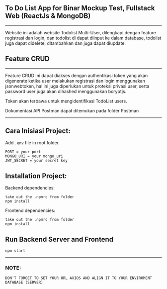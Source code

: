 ## To Do List App for Binar Mockup Test, Fullstack Web (ReactJs &amp; MongoDB)

---

Website ini adalah website Todolist Multi-User, dilengkapi dengan feature registrasi dan login, dan todolist di dapat diinput ke dalam database, todolist juga dapat didelete, ditambahkan dan juga dapat diupdate.

## Feature CRUD

---

Feature CRUD ini dapat diakses dengan authentikasi token yang akan digenerate ketika user melakukan registrasi dan login menggunakan jsonwebtoken, hal ini juga diperlukan untuk proteksi privasi user, serta password user juga akan dihashed menggunakan bcryptjs.

Token akan terbawa untuk mengidentifikasi TodoList users.

Dokumentasi API Postman dapat ditemukan pada folder Postman

---

## Cara Inisiasi Project:

Add `.env` file in root folder.

```
PORT = your port
MONGO_URI = your mongo_uri
JWT_SECRET = your secret key
```

## Installation Project:

Backend dependencies:

```
take out the .npmrc from folder
npm install
```

Frontend dependencies:

```
take out the .npmrc from folder
npm install
```

## Run Backend Server and Frontend

```
npm start
```

---

### NOTE:

```
DON'T FORGET TO SET YOUR URL AXIOS AND ALIGN IT TO YOUR ENVIROMENT DATABASE (SERVER)
```
